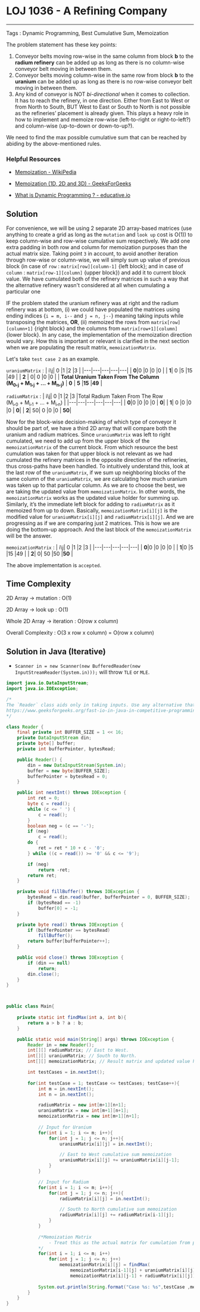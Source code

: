 # LOJ 1036 - A Refining Company

---
Tags : Dynamic Programming, Best Cumulative Sum, Memoization

The problem statement has these key points:

1. Conveyor belts moving row-wise in the same column from block __b__ to the __radium refinery__ can be added up as long as there is no column-wise conveyor belt moving in between them.
2. Conveyor belts moving column-wise in the same row from block __b__ to the __uranium__ can be added up as long as there is no row-wise conveyor belt moving in between them.
3. Any kind of conveyor is NOT _bi-directional_ when it comes to collection. It has to reach the refinery, in one direction. Either from East to West or from North to South, BUT West to East or South to North is not possible as the refineries’ placement is already given. This plays a heavy role in how to implement and memoize row-wise (left-to-right or right-to-left?) and column-wise (up-to-down or down-to-up?).

We need to find the max possible cumulative sum that can be reached by abiding by the above-mentioned rules.

### Helpful Resources

* [Memoization - WikiPedia](https://en.wikipedia.org/wiki/Memoization "Memoization - WikiPedia")

* [Memoization (1D, 2D and 3D) - GeeksForGeeks](https://www.geeksforgeeks.org/memoization-1d-2d-and-3d/ "Memoization (1D, 2D and 3D)")

* [What is Dynamic Programming ? - educative.io](https://www.educative.io/courses/grokking-dynamic-programming-patterns-for-coding-interviews/m2G1pAq0OO0 "[What is Dynamic Programming?")

## Solution

For convenience, we will be using 2 separate 2D array-based matrices (use anything to create a grid as long as the `mutation` and `look up` cost is O(1)) to keep column-wise and row-wise cumulative sum respectively. We add one extra padding in both row and column for memoization purposes than the actual matrix size. Taking point `3` in account, to avoid another iteration through row-wise or column-wise, we will simply sum up value of previous block (in case of `row` : `matrix[row][column-1]` {left block}; and in case of `column` : `matrix[row-1][column]` {upper block}) and add it to current block value. We have cumulated both of the refinery matrices in such a way that the alternative refinery wasn't considered at all when cumulating a particular one

IF the problem stated the uranium refinery was at right and the radium refinery was at bottom, (i) we could have populated the matrices using ending indices {`i = m, i--` and `j = n, j--`} meaning taking inputs while transposing the matrices, __OR__, (ii) memoized the rows from `matrix[row][column+1]` {right block} and the columns from `matrix[row+1][column]` {lower block}. In any case, the implementation of the memoization direction would vary. How this is important or relevant is clarified in the next section when we are populating the result matrix, `memoizationMatrix`.

Let's take `test case 2` as an example.

`uraniumMatrix` :
|   i\j| 0  |1   |2   |3   |
|---|---|---|---|---|
|   __0__|0   |0   |0   |0   |
|   __1__|  0 |5   |15   |49   |
|   __2__ |   0|  0 |0   |0   |
|   __Total Uranium Taken From The Column </br> (M<sub>0</sub>,<sub>j</sub> + M<sub>1</sub>,<sub>j</sub> + ... + M<sub>n</sub>,<sub>j</sub>)__ | __0__ |  __5__ |__15__   |__49__   |

`radiumMatrix` :
|   i\j| 0  |1   |2   |3   |Total Radium Taken From The Row </br> (M<sub>i</sub>,<sub>0</sub> + M<sub>i</sub>,<sub>1</sub> + ... + M<sub>i</sub>,<sub>n</sub>) |
|---|---|---|---|---|---|
|   __0__|0   |0   |0   |0   | __0__|
|   __1__|  0 |0   |0   |0   | __0__|
|   __2__|   50|  0 |0   |0   | __50__|

Now for the block-wise decision-making of which type of conveyor it should be part of, we have a third 2D array that will compare both the uranium and radium matrices. Since `uraniumMatrix` was left to right cumulated, we need to add up from the upper block of the `memoizationMatrix` of the current block. From which resource the best cumulation was taken for that upper block is not relevant as we had cumulated the refinery matrices in the opposite direction of the refineries, thus cross-paths have been handled. To intuitively understand this, look at the last row of the `uraniumMatrix`, if we sum up neighboring blocks of the same column of the `uraniumMatrix`, we are calculating how much uranium was taken up to that particular column. As we are to choose the best, we are taking the updated value from `memoizationMatrix`. In other words, the `memoizationMatrix` works as the updated value holder for summing up. Similarly, it’s the immediate left block for adding to `radiumMatrix` as it memoized from up to down. Basically, `memoizationMatrix[i][j]` is the modified value for `uraniumMatrix[i][j]` and `radiumMatrix[i][j]`. And we are progressing as if we are comparing just 2 matrices. This is how we are doing the bottom-up approach. And the last block of the `memoizationMatrix` will be the answer.

`memoizationMatrix` :
|   i\j| 0  |1   |2   |3   |
|---|---|---|---|---|
|   __0__|0   |0   |0   |0   |
|   __1__|0 |5   |15   |49   |
|   __2__|   0|  50 |50   |__50__   |

The above implementation is `accepted`.

## Time Complexity

2D Array -> mutation : O(1)

2D Array -> look up : O(1)

Whole 2D Array -> iteration : O(row x column)

Overall Complexity : O(3 x row x column) = O(row x column)

## Solution in Java (Iterative)

* `Scanner in = new Scanner(new BufferedReader(new InputStreamReader(System.in)));` will throw `TLE` or `MLE`.

```java
import java.io.DataInputStream;
import java.io.IOException;

/* 
The `Reader` class aids only in taking inputs. Use any alternative that satisfies the time and memory constraints.
https://www.geeksforgeeks.org/fast-io-in-java-in-competitive-programming/ - 4th implementation for fast Java I/O.
*/

class Reader {
    final private int BUFFER_SIZE = 1 << 16;
    private DataInputStream din;
    private byte[] buffer;
    private int bufferPointer, bytesRead;

    public Reader() {
        din = new DataInputStream(System.in);
        buffer = new byte[BUFFER_SIZE];
        bufferPointer = bytesRead = 0;
    }

    public int nextInt() throws IOException {
        int ret = 0;
        byte c = read();
        while (c <= ' ') {
            c = read();
        }
        boolean neg = (c == '-');
        if (neg)
            c = read();
        do {
            ret = ret * 10 + c - '0';
        } while ((c = read()) >= '0' && c <= '9');

        if (neg)
            return -ret;
        return ret;
    }

    private void fillBuffer() throws IOException {
        bytesRead = din.read(buffer, bufferPointer = 0, BUFFER_SIZE);
        if (bytesRead == -1)
            buffer[0] = -1;
    }

    private byte read() throws IOException {
        if (bufferPointer == bytesRead)
            fillBuffer();
        return buffer[bufferPointer++];
    }

    public void close() throws IOException {
        if (din == null)
            return;
        din.close();
    }
}



public class Main{
    
    private static int findMax(int a, int b){
        return a > b ? a : b;
    }

    public static void main(String[] args) throws IOException {
        Reader in = new Reader();
        int[][] radiumMatrix; // East to West.
        int[][] uraniumMatrix; // South to North.
        int[][] memoizationMatrix; // Result matrix and updated value holder.

        int testCases = in.nextInt();
        
        for(int testCase = 1; testCase <= testCases; testCase++){
            int m = in.nextInt();
            int n = in.nextInt();

            radiumMatrix = new int[m+1][n+1]; 
            uraniumMatrix = new int[m+1][n+1];
            memoizationMatrix = new int[m+1][n+1];
            
            // Input for Uranium
            for(int i = 1; i <= m; i++){
                for(int j = 1; j <= n; j++){
                    uraniumMatrix[i][j] = in.nextInt();

                    // East to West cumulative sum memoization
                    uraniumMatrix[i][j] += uraniumMatrix[i][j-1];
                }
            }

            // Input for Radium
            for(int i = 1; i <= m; i++){
                for(int j = 1; j <= n; j++){
                    radiumMatrix[i][j] = in.nextInt();

                    // South to North cumulative sum memoization
                    radiumMatrix[i][j] += radiumMatrix[i-1][j];
                }
            }
            
            /*Memoization Matrix
                - Treat this as the actual matrix for cumulation from previous block
            */
            for(int i = 1; i <= m; i++)
                for(int j = 1; j <= n; j++)
                    memoizationMatrix[i][j] = findMax(
                        memoizationMatrix[i-1][j] + uraniumMatrix[i][j], 
                        memoizationMatrix[i][j-1] + radiumMatrix[i][j]); 
            
            System.out.println(String.format("Case %s: %s",testCase ,memoizationMatrix[m][n]));
        }
    }
}
```
